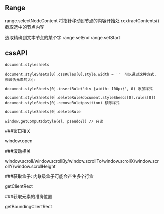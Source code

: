 ## Range
range.selectNodeContent 将指针移动到节点的内容开始处
r.extractContents()  截取选中的节点内容

选取精确到文本节点的某个字
range.setEnd
range.setStart

## cssAPI
```
document.stylesheets

document.styleSheets[0].cssRules[0].style.width = ''  可以通过这种方式, 修改伪元素的大小

document.styleSheets[0].insertRule('div {width: 100px}', 0) 添加样式

document.styleSheets[0].deleteRule(document.styleSheets[0].rules[0])
document.styleSheets[0].removeRule(position) 移除样式

document.styleSheets[0].deleteRule

window.getComputedStyle(el, pseudoEl) // 只读
```
###窗口相关

  window.open

###滚动相关

  window.scroll/window.scrollBy/window.scrollTo/window.scrollX/window.scrollY/window.scrollHeight

###获取盒子: 内联级盒子可能会产生多个行盒

  getClientRect

###获取元素的准确位置

  getBoundingClientRect